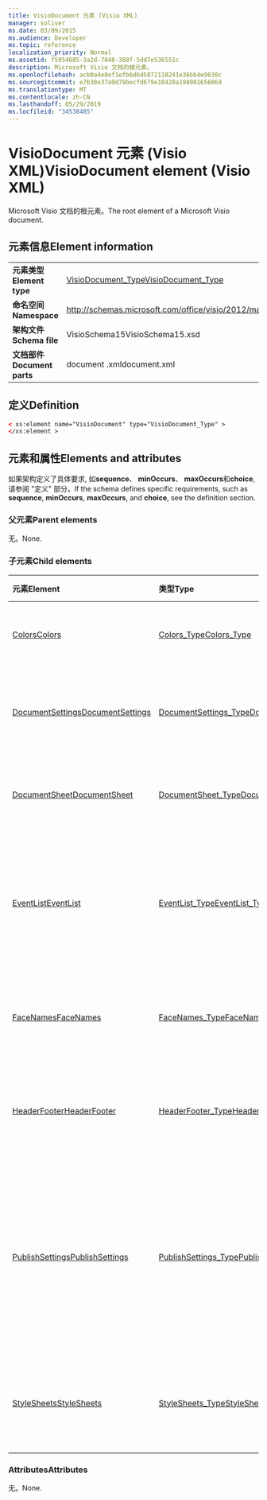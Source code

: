 ```yaml
---
title: VisioDocument 元素 (Visio XML)
manager: soliver
ms.date: 03/09/2015
ms.audience: Developer
ms.topic: reference
localization_priority: Normal
ms.assetid: f5954685-3a2d-7848-388f-5dd7e536551c
description: Microsoft Visio 文档的根元素。
ms.openlocfilehash: acb0a4e8ef1efb6d6d5872118241e36bb4e9630c
ms.sourcegitcommit: e7b38e37a9d79becfd679e10420a19890165606d
ms.translationtype: MT
ms.contentlocale: zh-CN
ms.lasthandoff: 05/29/2019
ms.locfileid: "34538485"
---
```

# <a name="visiodocument-element-visio-xml"></a><span data-ttu-id="d1e3c-103">VisioDocument 元素 (Visio XML)</span><span class="sxs-lookup"><span data-stu-id="d1e3c-103">VisioDocument element (Visio XML)</span></span>

<span data-ttu-id="d1e3c-104">Microsoft Visio 文档的根元素。</span><span class="sxs-lookup"><span data-stu-id="d1e3c-104">The root element of a Microsoft Visio document.</span></span>
  
## <a name="element-information"></a><span data-ttu-id="d1e3c-105">元素信息</span><span class="sxs-lookup"><span data-stu-id="d1e3c-105">Element information</span></span>

|||
|:-----|:-----|
|<span data-ttu-id="d1e3c-106">**元素类型**</span><span class="sxs-lookup"><span data-stu-id="d1e3c-106">**Element type**</span></span> <br/> |[<span data-ttu-id="d1e3c-107">VisioDocument_Type</span><span class="sxs-lookup"><span data-stu-id="d1e3c-107">VisioDocument_Type</span></span>](visiodocument_type-complextypevisio-xml.md) <br/> |
|<span data-ttu-id="d1e3c-108">**命名空间**</span><span class="sxs-lookup"><span data-stu-id="d1e3c-108">**Namespace**</span></span> <br/> |http://schemas.microsoft.com/office/visio/2012/main  <br/> |
|<span data-ttu-id="d1e3c-109">**架构文件**</span><span class="sxs-lookup"><span data-stu-id="d1e3c-109">**Schema file**</span></span> <br/> |<span data-ttu-id="d1e3c-110">VisioSchema15</span><span class="sxs-lookup"><span data-stu-id="d1e3c-110">VisioSchema15.xsd</span></span>  <br/> |
|<span data-ttu-id="d1e3c-111">**文档部件**</span><span class="sxs-lookup"><span data-stu-id="d1e3c-111">**Document parts**</span></span> <br/> |<span data-ttu-id="d1e3c-112">document .xml</span><span class="sxs-lookup"><span data-stu-id="d1e3c-112">document.xml</span></span>  <br/> |
   
## <a name="definition"></a><span data-ttu-id="d1e3c-113">定义</span><span class="sxs-lookup"><span data-stu-id="d1e3c-113">Definition</span></span>

```XML
< xs:element name="VisioDocument" type="VisioDocument_Type" >
</xs:element >
```

## <a name="elements-and-attributes"></a><span data-ttu-id="d1e3c-114">元素和属性</span><span class="sxs-lookup"><span data-stu-id="d1e3c-114">Elements and attributes</span></span>

<span data-ttu-id="d1e3c-115">如果架构定义了具体要求, 如**sequence**、 **minOccurs**、 **maxOccurs**和**choice**, 请参阅 "定义" 部分。</span><span class="sxs-lookup"><span data-stu-id="d1e3c-115">If the schema defines specific requirements, such as **sequence**, **minOccurs**, **maxOccurs**, and **choice**, see the definition section.</span></span> 
  
### <a name="parent-elements"></a><span data-ttu-id="d1e3c-116">父元素</span><span class="sxs-lookup"><span data-stu-id="d1e3c-116">Parent elements</span></span>

<span data-ttu-id="d1e3c-117">无。</span><span class="sxs-lookup"><span data-stu-id="d1e3c-117">None.</span></span>
  
### <a name="child-elements"></a><span data-ttu-id="d1e3c-118">子元素</span><span class="sxs-lookup"><span data-stu-id="d1e3c-118">Child elements</span></span>

|<span data-ttu-id="d1e3c-119">**元素**</span><span class="sxs-lookup"><span data-stu-id="d1e3c-119">**Element**</span></span>|<span data-ttu-id="d1e3c-120">**类型**</span><span class="sxs-lookup"><span data-stu-id="d1e3c-120">**Type**</span></span>|<span data-ttu-id="d1e3c-121">**说明**</span><span class="sxs-lookup"><span data-stu-id="d1e3c-121">**Description**</span></span>|
|:-----|:-----|:-----|
|[<span data-ttu-id="d1e3c-122">Colors</span><span class="sxs-lookup"><span data-stu-id="d1e3c-122">Colors</span></span>](colors-element-visiodocument_type-complextypevisio-xml.md) <br/> |[<span data-ttu-id="d1e3c-123">Colors_Type</span><span class="sxs-lookup"><span data-stu-id="d1e3c-123">Colors_Type</span></span>](colors_type-complextypevisio-xml.md) <br/> |<span data-ttu-id="d1e3c-124">包含文档的颜色表。</span><span class="sxs-lookup"><span data-stu-id="d1e3c-124">Contains the document's color table.</span></span>  <br/> |
|[<span data-ttu-id="d1e3c-125">DocumentSettings</span><span class="sxs-lookup"><span data-stu-id="d1e3c-125">DocumentSettings</span></span>](documentsettings-element-visiodocument_type-complextypevisio-xml.md) <br/> |[<span data-ttu-id="d1e3c-126">DocumentSettings_Type</span><span class="sxs-lookup"><span data-stu-id="d1e3c-126">DocumentSettings_Type</span></span>](documentsettings_type-complextypevisio-xml.md) <br/> |<span data-ttu-id="d1e3c-127">包含指定文档设置的元素。</span><span class="sxs-lookup"><span data-stu-id="d1e3c-127">Contains elements that specify document settings.</span></span>  <br/> |
|[<span data-ttu-id="d1e3c-128">DocumentSheet</span><span class="sxs-lookup"><span data-stu-id="d1e3c-128">DocumentSheet</span></span>](documentsheet-element-visiodocument_type-complextypevisio-xml.md) <br/> |[<span data-ttu-id="d1e3c-129">DocumentSheet_Type</span><span class="sxs-lookup"><span data-stu-id="d1e3c-129">DocumentSheet_Type</span></span>](documentsheet_type-complextypevisio-xml.md) <br/> |<span data-ttu-id="d1e3c-130">指定文档的**ShapeSheet**结构。</span><span class="sxs-lookup"><span data-stu-id="d1e3c-130">Specifies a document's **ShapeSheet** structure.</span></span>  <br/> |
|[<span data-ttu-id="d1e3c-131">EventList</span><span class="sxs-lookup"><span data-stu-id="d1e3c-131">EventList</span></span>](eventlist-element-visiodocument_type-complextypevisio-xml.md) <br/> |[<span data-ttu-id="d1e3c-132">EventList_Type</span><span class="sxs-lookup"><span data-stu-id="d1e3c-132">EventList_Type</span></span>](eventlist_type-complextypevisio-xml.md) <br/> |<span data-ttu-id="d1e3c-133">包含对象应响应的每个事件的**EventItem**元素。</span><span class="sxs-lookup"><span data-stu-id="d1e3c-133">Contains an **EventItem** element for each event to which an object should respond.</span></span>  <br/> |
|[<span data-ttu-id="d1e3c-134">FaceNames</span><span class="sxs-lookup"><span data-stu-id="d1e3c-134">FaceNames</span></span>](facenames-element-visiodocument_type-complextypevisio-xml.md) <br/> |[<span data-ttu-id="d1e3c-135">FaceNames_Type</span><span class="sxs-lookup"><span data-stu-id="d1e3c-135">FaceNames_Type</span></span>](facenames_type-complextypevisio-xml.md) <br/> |<span data-ttu-id="d1e3c-136">包含**FaceName**元素的集合。</span><span class="sxs-lookup"><span data-stu-id="d1e3c-136">Contains a collection of **FaceName** elements.</span></span>  <br/> |
|[<span data-ttu-id="d1e3c-137">HeaderFooter</span><span class="sxs-lookup"><span data-stu-id="d1e3c-137">HeaderFooter</span></span>](headerfooter-element-visiodocument_type-complextypevisio-xml.md) <br/> |[<span data-ttu-id="d1e3c-138">HeaderFooter_Type</span><span class="sxs-lookup"><span data-stu-id="d1e3c-138">HeaderFooter_Type</span></span>](headerfooter_type-complextypevisio-xml.md) <br/> |<span data-ttu-id="d1e3c-139">包含文档的页眉和页脚的元素。</span><span class="sxs-lookup"><span data-stu-id="d1e3c-139">Contains elements for a document's header and footer.</span></span>  <br/> |
|[<span data-ttu-id="d1e3c-140">PublishSettings</span><span class="sxs-lookup"><span data-stu-id="d1e3c-140">PublishSettings</span></span>](publishsettings-element-visiodocument_type-complextypevisio-xml.md) <br/> |[<span data-ttu-id="d1e3c-141">PublishSettings_Type</span><span class="sxs-lookup"><span data-stu-id="d1e3c-141">PublishSettings_Type</span></span>](publishsettings_type-complextypevisio-xml.md) <br/> |<span data-ttu-id="d1e3c-142">指定可查看的一组绘图页, 以及在绘图中可刷新的一组记录集。</span><span class="sxs-lookup"><span data-stu-id="d1e3c-142">Specifies the set of drawing pages that are viewable and set of recordsets that are refreshable in a drawing.</span></span>  <br/> |
|[<span data-ttu-id="d1e3c-143">StyleSheets</span><span class="sxs-lookup"><span data-stu-id="d1e3c-143">StyleSheets</span></span>](stylesheets-element-visiodocument_type-complextypevisio-xml.md) <br/> |[<span data-ttu-id="d1e3c-144">StyleSheets_Type</span><span class="sxs-lookup"><span data-stu-id="d1e3c-144">StyleSheets_Type</span></span>](stylesheets_type-complextypevisio-xml.md) <br/> |<span data-ttu-id="d1e3c-145">包含文档的样式表元素的集合。</span><span class="sxs-lookup"><span data-stu-id="d1e3c-145">Contains a collection of StyleSheet elements for the document.</span></span>  <br/> |
   
### <a name="attributes"></a><span data-ttu-id="d1e3c-146">Attributes</span><span class="sxs-lookup"><span data-stu-id="d1e3c-146">Attributes</span></span>

<span data-ttu-id="d1e3c-147">无。</span><span class="sxs-lookup"><span data-stu-id="d1e3c-147">None.</span></span>
  

